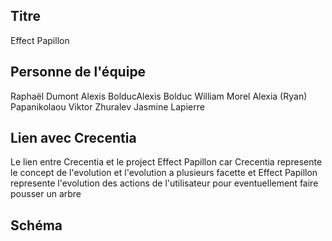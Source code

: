 ## Titre
Effect Papillon
## Personne de l'équipe
Raphaël Dumont
Alexis BolducAlexis Bolduc
William Morel
Alexia (Ryan) Papanikolaou
Viktor Zhuralev
Jasmine Lapierre
## Lien avec Crecentia
Le lien entre Crecentia et le project Effect Papillon car Crecentia represente le concept de l'evolution et l'evolution a plusieurs facette et Effect Papillon represente l'evolution des actions de l'utilisateur pour eventuellement faire pousser un arbre

## Schéma
